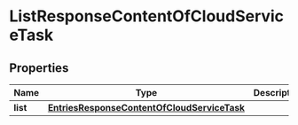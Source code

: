 # ListResponseContentOfCloudServiceTask

## Properties
Name | Type | Description | Notes
------------ | ------------- | ------------- | -------------
**list** | [**EntriesResponseContentOfCloudServiceTask**](EntriesResponseContentOfCloudServiceTask.md) |  |  [optional]
